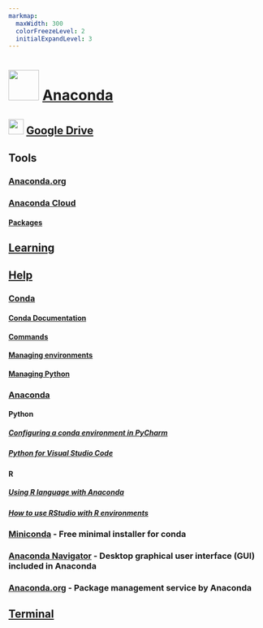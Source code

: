 ```yaml
---
markmap:
  maxWidth: 300
  colorFreezeLevel: 2
  initialExpandLevel: 3
---
```


# <img src='https://i.imgur.com/VbuMhsl.png' style='height:60px;width:auto'> [Anaconda](https://www.anaconda.com/)

## <img src='https://i.imgur.com/ZNXS54N.png' style='height:30px;width:auto'> [Google Drive](https://drive.google.com/drive/folders/1AhslwZC7dtDJAqZi5MyINzdP8XEGFB_H?usp=drive_link)

## Tools
### [Anaconda.org](https://anaconda.org/)
### [Anaconda Cloud](https://anaconda.cloud/)
#### [Packages](https://anaconda.cloud/package-categories)

## [Learning](https://learning.anaconda.cloud/)

## [Help](https://docs.anaconda.com/)

### [Conda](https://docs.conda.io/)
#### [Conda Documentation](https://docs.conda.io/projects/conda/en/stable/index.html)
#### [Commands](https://docs.conda.io/projects/conda/en/stable/commands/index.html)
#### [Managing environments](https://docs.conda.io/projects/conda/en/latest/user-guide/tasks/manage-environments.html)
#### [Managing Python](https://docs.conda.io/projects/conda/en/latest/user-guide/tasks/manage-python.html)

### [Anaconda](https://docs.anaconda.com/)

#### Python
##### [Configuring a conda environment in PyCharm](https://docs.anaconda.com/free/working-with-conda/ide-tutorials/pycharm)
##### [Python for Visual Studio Code](https://docs.anaconda.com/free/working-with-conda/ide-tutorials/python-vsc/)
#### R
##### [Using R language with Anaconda](https://docs.anaconda.com/free/working-with-conda/packages/using-r-language/)
##### [How to use RStudio with R environments](https://docs.anaconda.com/free/navigator/tutorials/create-r-environment/)

### [Miniconda](https://docs.anaconda.com/free/miniconda/) - Free minimal installer for conda

### [Anaconda Navigator](https://docs.anaconda.com/free/anacondaorg) - Desktop graphical user interface (GUI) included in Anaconda

### [Anaconda.org](https://docs.anaconda.com/free/anacondaorg) - Package management service by Anaconda

## [Terminal](https://docs.google.com/document/d/1kGmzaluGIA2vRWTsTUtUE4NCic_R1bvHnp_tUDNwkvs/edit?usp=drive_link)




